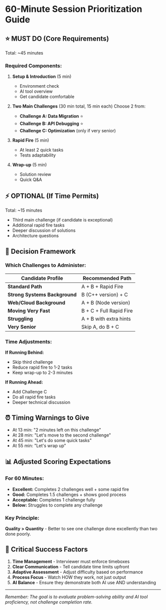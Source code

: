 # 60-Minute Session Prioritization Guide

## ⭐ MUST DO (Core Requirements)
Total: ~45 minutes

### Required Components:
1. **Setup & Introduction** (5 min)
   - Environment check
   - AI tool overview
   - Get candidate comfortable

2. **Two Main Challenges** (30 min total, 15 min each)
   Choose 2 from:
   - **Challenge A: Data Migration** ⭐
   - **Challenge B: API Debugging** ⭐ 
   - **Challenge C: Optimization** (only if very senior)

3. **Rapid Fire** (5 min)
   - At least 2 quick tasks
   - Tests adaptability

4. **Wrap-up** (5 min)
   - Solution review
   - Quick Q&A

## ⚡ OPTIONAL (If Time Permits)
Total: ~15 minutes

- Third main challenge (if candidate is exceptional)
- Additional rapid fire tasks
- Deeper discussion of solutions
- Architecture questions

## 🎯 Decision Framework

### Which Challenges to Administer:

| Candidate Profile | Recommended Path |
|------------------|------------------|
| **Standard Path** | A + B + Rapid Fire |
| **Strong Systems Background** | B (C++ version) + C |
| **Web/Cloud Background** | A + B (Node version) |
| **Moving Very Fast** | B + C + Full Rapid Fire |
| **Struggling** | A + B with extra hints |
| **Very Senior** | Skip A, do B + C |

### Time Adjustments:

**If Running Behind:**
- Skip third challenge
- Reduce rapid fire to 1-2 tasks
- Keep wrap-up to 2-3 minutes

**If Running Ahead:**
- Add Challenge C
- Do all rapid fire tasks
- Deeper technical discussion

## ⏰ Timing Warnings to Give

- At 13 min: "2 minutes left on this challenge"
- At 28 min: "Let's move to the second challenge"
- At 45 min: "Let's do some quick tasks"
- At 55 min: "Let's wrap up"

## 📊 Adjusted Scoring Expectations

### For 60 Minutes:
- **Excellent:** Completes 2 challenges well + some rapid fire
- **Good:** Completes 1.5 challenges + shows good process
- **Acceptable:** Completes 1 challenge fully
- **Below:** Struggles to complete any challenge

### Key Principle:
**Quality > Quantity** - Better to see one challenge done excellently than two done poorly.

## 🚨 Critical Success Factors

1. **Time Management** - Interviewer must enforce timeboxes
2. **Clear Communication** - Tell candidate time limits upfront
3. **Adaptive Assessment** - Adjust difficulty based on performance
4. **Process Focus** - Watch HOW they work, not just output
5. **AI Balance** - Ensure they demonstrate both AI use AND understanding

---
*Remember: The goal is to evaluate problem-solving ability and AI tool proficiency, not challenge completion rate.*
